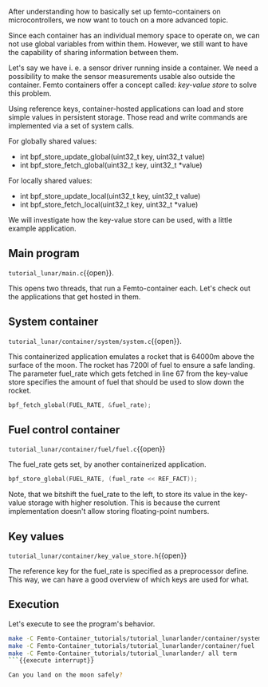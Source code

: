 After understanding how to basically set up femto-containers on microcontrollers,
we now want to touch on a more advanced topic.

Since each container has an individual memory space to operate on, we can not use global variables from within them.
However, we still want to have the capability of sharing information between them.

Let's say we have i. e. a sensor driver running inside a container. We need a possibility to make the sensor measurements usable also outside the container. Femto containers offer a concept called: *key-value store* to solve this problem.

Using reference keys, container-hosted applications can load and store simple values in persistent storage. Those read and write commands are implemented via a set of system calls.

For globally shared values:
- int bpf_store_update_global(uint32_t key, uint32_t value) 
- int bpf_store_fetch_global(uint32_t key, uint32_t *value)

For locally shared values:
- int bpf_store_update_local(uint32_t key, uint32_t value)
- int bpf_store_fetch_local(uint32_t key, uint32_t *value)

We will investigate how the key-value store can be used, with a little example application.

## Main program

`tutorial_lunar/main.c`{{open}}.

This opens two threads, that run a Femto-container each. 
Let's check out the applications that get hosted in them.

## System container

`tutorial_lunar/container/system/system.c`{{open}}.

This containerized application emulates a rocket that is 64000m above the surface of the moon.
The rocket has 7200l of fuel to ensure a safe landing. The parameter fuel_rate which gets fetched
in line 67 from the key-value store specifies the amount of fuel that should be used to slow down the rocket.

```c
bpf_fetch_global(FUEL_RATE, &fuel_rate);
```

## Fuel control container

`tutorial_lunar/container/fuel/fuel.c`{{open}}

The fuel_rate gets set, by another containerized application. 

```c
bpf_store_global(FUEL_RATE, (fuel_rate << REF_FACT));
```

Note, that we bitshift the fuel_rate to the left, to store its value in the key-value storage with higher resolution.
This is because the current implementation doesn't allow storing floating-point numbers.

## Key values

`tutorial_lunar/container/key_value_store.h`{{open}}

The reference key for the fuel_rate is specified as a preprocessor define. This way, we can have a good overview of which keys are used for what.

## Execution

Let's execute to see the program's behavior.

```sh
make -C Femto-Container_tutorials/tutorial_lunarlander/container/system
make -C Femto-Container_tutorials/tutorial_lunarlander/container/fuel
make -C Femto-Container_tutorials/tutorial_lunarlander/ all term
```{{execute interrupt}}

Can you land on the moon safely?